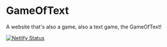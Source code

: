 # GameOfText
A website that's also a game, also a text game, the GameOfText!


[![Netlify Status](https://api.netlify.com/api/v1/badges/a704e5fd-a316-4dfc-b9bd-0256cc62b1ac/deploy-status)](https://gameoftext.netlify.app)

